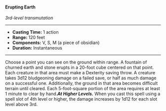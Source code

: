 #### Erupting Earth
*3rd-level transmutation*
___
- **Casting Time:** 1 action
- **Range:** 120 feet
- **Components:** V, S, M (a piece of obsidian)
- **Duration:** Instantaneous
---
Choose a point you can see on the ground within range. A fountain of churned earth and stone erupts in a 20-foot cube centered on that point. Each creature in that area must make a Dexterity saving throw. A creature takes 3d12 bludgeoning damage on a failed save, or half as much damage on a successful one. Additionally, the ground in that area becomes difficult terrain until cleared. Each 5-foot-square portion of the area requires at least 1 minute to clear by hand.***At Higher Levels.*** When you cast this spell using a spell slot of 4th level or higher, the damage increases by 1d12 for each slot level above 3rd.